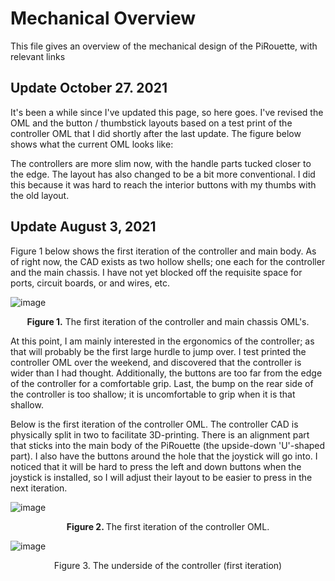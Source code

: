 # Mechanical Overview
This file gives an overview of the mechanical design of the PiRouette, with relevant links

## Update October 27. 2021
It's been a while since I've updated this page, so here goes. I've revised the OML and the button / thumbstick layouts based on a test print of the controller OML that I did shortly after the last update. The figure below shows what the current OML looks like:

The controllers are more slim now, with the handle parts tucked closer to the edge. The layout has also changed to be a bit more conventional. I did this because it was hard to reach the interior buttons with my thumbs with the old layout.

## Update August 3, 2021
Figure 1 below shows the first iteration of the controller and main body. As of right now, the CAD exists as two hollow shells; one each for the controller and the main chassis. I have not yet blocked off the requisite space for ports, circuit boards, or and wires, etc.

![image](https://user-images.githubusercontent.com/80743890/128109751-90f00847-a155-41af-a9b5-3639fd79b4be.png)
<p align="center"> 
  <b>Figure 1.</b> The first iteration of the controller and main chassis OML's. 
</p>

At this point, I am mainly interested in the ergonomics of the controller; as that will probably be the first large hurdle to jump over. I test printed the controller OML over the weekend, and discovered that the controller is wider than I had thought. Additionally, the buttons are too far from the edge of the controller for a comfortable grip. Last, the bump on the rear side of the controller is too shallow; it is uncomfortable to grip when it is that shallow.

Below is the first iteration of the controller OML. The controller CAD is physically split in two to facilitate 3D-printing. There is an alignment part that sticks into the main body of the PiRouette (the upside-down 'U'-shaped part). I also have the buttons around the hole that the joystick will go into. I noticed that it will be hard to press the left and down buttons when the joystick is installed, so I will adjust their layout to be easier to press in the next iteration.

![image](https://user-images.githubusercontent.com/80743890/128109795-622c8012-641b-483d-b71b-77804ff2b584.png)
<p align="center">
  <b> Figure 2. </b> The first iteration of the controller OML.
</p>

![image](https://user-images.githubusercontent.com/80743890/128110449-74f518da-cb39-408a-954d-e34f3cee6c3a.png)
<p align="center"
   <b> Figure 3. </b> The underside of the controller (first iteration)
</p>
